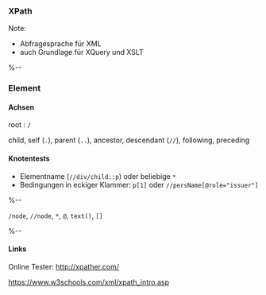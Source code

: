 ### XPath

Note:
- Abfragesprache für XML
- auch Grundlage für XQuery und XSLT

%--
### Element

#### Achsen 
root : `/`

child, self (`.`), parent (`..`), ancestor, descendant (`//`), following, preceding

#### Knotentests

- Elementname (`//div/child::p`) oder beliebige `*`
- Bedingungen in eckiger Klammer: `p[1]` oder `//persName[@role="issuer"]`

%--

`/node`, `//node`, `*`, `@`, `text()`, `[]`


%--
#### Links 

Online Tester: http://xpather.com/

https://www.w3schools.com/xml/xpath_intro.asp
